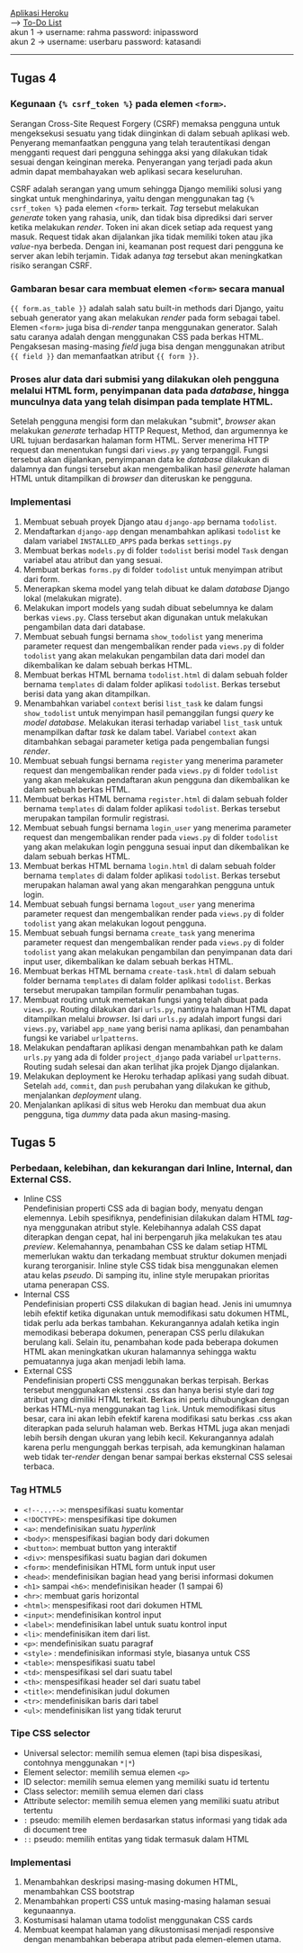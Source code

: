 [Aplikasi Heroku](https://pbp-assignment.herokuapp.com/) <br>
--> [To-Do List](https://pbp-assignment.herokuapp.com/todolist/) <br>
akun 1 -> username: rahma             password: inipassword <br>
akun 2 -> username: userbaru          password: katasandi <br>
 <hr>

## Tugas 4
### Kegunaan `{% csrf_token %}` pada elemen `<form>`.
Serangan Cross-Site Request Forgery (CSRF) memaksa pengguna untuk mengeksekusi sesuatu yang tidak diinginkan di dalam sebuah aplikasi web. Penyerang memanfaatkan pengguna yang telah terautentikasi dengan mengganti request dari pengguna sehingga aksi yang dilakukan tidak sesuai dengan keinginan mereka. Penyerangan yang terjadi pada akun admin dapat membahayakan web aplikasi secara keseluruhan.
 
CSRF adalah serangan yang umum sehingga Django memiliki solusi yang singkat untuk menghindarinya, yaitu dengan menggunakan tag `{% csrf_token %}` pada elemen `<form>` terkait. _Tag_ tersebut melakukan _generate_ token yang rahasia, unik, dan tidak bisa diprediksi dari server ketika melakukan _render_. Token ini akan dicek setiap ada request yang masuk. Request tidak akan dijalankan jika tidak memiliki token atau jika _value_-nya berbeda. Dengan ini, keamanan post request dari pengguna ke server akan lebih terjamin. Tidak adanya _tag_ tersebut akan meningkatkan risiko serangan CSRF.
 
### Gambaran besar cara membuat elemen `<form>` secara manual
`{{ form.as_table }}` adalah salah satu built-in methods dari Django, yaitu sebuah generator yang akan melakukan _render_ pada form sebagai tabel. Elemen `<form>` juga bisa di-_render_ tanpa menggunakan generator. Salah satu caranya adalah dengan menggunakan CSS pada berkas HTML. Pengaksesan masing-masing _field_ juga bisa dengan menggunakan atribut `{{ field }}` dan memanfaatkan atribut `{{ form }}`.

### Proses alur data dari submisi yang dilakukan oleh pengguna melalui HTML form, penyimpanan data pada _database_, hingga munculnya data yang telah disimpan pada template HTML.
Setelah pengguna mengisi form dan melakukan "submit", _browser_ akan melakukan _generate_ terhadap HTTP Request, Method, dan argumennya ke URL tujuan berdasarkan halaman form HTML. Server menerima HTTP request dan menentukan fungsi dari `views.py` yang terpanggil. Fungsi tersebut akan dijalankan, penyimpanan data ke _database_ dilakukan di dalamnya dan fungsi tersebut akan mengembalikan hasil _generate_ halaman HTML untuk ditampilkan di _browser_ dan diteruskan ke pengguna.

### Implementasi
1. Membuat sebuah proyek Django atau `django-app` bernama `todolist`.
2. Mendaftarkan `django-app` dengan menambahkan aplikasi `todolist` ke dalam variabel `INSTALLED_APPS` pada berkas `settings.py`
3. Membuat berkas `models.py` di folder `todolist` berisi model `Task` dengan variabel atau atribut dan yang sesuai.
4. Membuat berkas `forms.py` di folder `todolist` untuk menyimpan atribut dari form.
5. Menerapkan skema model yang telah dibuat ke dalam _database_ Django lokal (melakukan migrate).
6. Melakukan import models yang sudah dibuat sebelumnya ke dalam berkas `views.py`. Class tersebut akan digunakan untuk melakukan pengambilan data dari database. 
7. Membuat sebuah fungsi bernama `show_todolist` yang menerima parameter request dan mengembalikan render pada `views.py` di folder `todolist` yang akan melakukan pengambilan data dari model dan dikembalikan ke dalam sebuah berkas HTML.
8. Membuat berkas HTML bernama `todolist.html` di dalam sebuah folder bernama `templates` di dalam folder aplikasi `todolist`. Berkas tersebut berisi data yang akan ditampilkan.
9. Menambahkan variabel `context` berisi `list_task` ke dalam fungsi `show_todolist` untuk menyimpan hasil pemanggilan fungsi _query_ ke _model database_. Melakukan iterasi terhadap variabel `list_task` untuk menampilkan daftar _task_ ke dalam tabel. Variabel `context` akan ditambahkan sebagai parameter ketiga pada pengembalian fungsi _render_.
10. Membuat sebuah fungsi bernama `register` yang menerima parameter request dan mengembalikan render pada `views.py` di folder `todolist` yang akan melakukan pendaftaran akun pengguna dan dikembalikan ke dalam sebuah berkas HTML.
11. Membuat berkas HTML bernama `register.html` di dalam sebuah folder bernama `templates` di dalam folder aplikasi `todolist`. Berkas tersebut merupakan tampilan formulir registrasi.
12. Membuat sebuah fungsi bernama `login_user` yang menerima parameter request dan mengembalikan render pada `views.py` di folder `todolist` yang akan melakukan login pengguna sesuai input dan dikembalikan ke dalam sebuah berkas HTML.
13. Membuat berkas HTML bernama `login.html` di dalam sebuah folder bernama `templates` di dalam folder aplikasi `todolist`. Berkas tersebut merupakan halaman awal yang akan mengarahkan pengguna untuk login.
14. Membuat sebuah fungsi bernama `logout_user` yang menerima parameter request dan mengembalikan render pada `views.py` di folder `todolist` yang akan melakukan logout pengguna.
15. Membuat sebuah fungsi bernama `create_task` yang menerima parameter request dan mengembalikan render pada `views.py` di folder `todolist` yang akan melakukan pengambilan dan penyimpanan data dari input user, dikembalikan ke dalam sebuah berkas HTML.
16. Membuat berkas HTML bernama `create-task.html` di dalam sebuah folder bernama `templates` di dalam folder aplikasi `todolist`. Berkas tersebut merupakan tampilan formulir penambahan tugas.
17. Membuat routing untuk memetakan fungsi yang telah dibuat pada `views.py`. Routing dilakukan dari `urls.py`, nantinya halaman HTML dapat ditampilkan melalui _browser_. Isi dari `urls.py` adalah import fungsi dari `views.py`, variabel `app_name` yang berisi nama aplikasi, dan penambahan fungsi ke variabel `urlpatterns`.
18. Melakukan pendaftaran aplikasi dengan menambahkan path ke dalam `urls.py` yang ada di folder `project_django` pada variabel `urlpatterns`. Routing sudah selesai dan akan terlihat jika projek Django dijalankan.
19. Melakukan deployment ke Heroku terhadap aplikasi yang sudah dibuat. <br>
Setelah `add`, `commit`, dan `push` perubahan yang dilakukan ke github, menjalankan _deployment_ ulang.
20. Menjalankan aplikasi di situs web Heroku dan membuat dua akun pengguna, tiga _dummy_ data pada akun masing-masing.


## Tugas 5
### Perbedaan, kelebihan, dan kekurangan dari Inline, Internal, dan External CSS.
- Inline CSS <br>
Pendefinisian properti CSS ada di bagian body, menyatu dengan elemennya. Lebih spesifiknya, pendefinisian dilakukan dalam HTML _tag_-nya menggunakan atribut style. Kelebihannya adalah CSS dapat diterapkan dengan cepat, hal ini berpengaruh jika melakukan tes atau _preview_. Kelemahannya, penambahan CSS ke dalam setiap HTML memerlukan waktu dan terkadang membuat struktur dokumen menjadi kurang terorganisir. Inline style CSS tidak bisa menggunakan elemen atau kelas _pseudo_. Di samping itu, inline style merupakan prioritas utama penerapan CSS.
- Internal CSS <br>
Pendefinisian properti CSS dilakukan di bagian head. Jenis ini umumnya lebih efektif ketika digunakan untuk memodifikasi satu dokumen HTML, tidak perlu ada berkas tambahan. Kekurangannya adalah ketika ingin memodikasi beberapa dokumen, penerapan CSS perlu dilakukan berulang kali. Selain itu, penambahan kode pada beberapa dokumen HTML akan meningkatkan ukuran halamannya sehingga waktu pemuatannya juga akan menjadi lebih lama.
- External CSS <br>
Pendefinisian properti CSS menggunakan berkas terpisah. Berkas tersebut menggunakan ekstensi .css dan hanya berisi style dari _tag_ atribut yang dimiliki HTML terkait. Berkas ini perlu dihubungkan dengan berkas HTML-nya menggunakan tag `link`. Untuk memodifikasi situs besar, cara ini akan lebih efektif karena modifikasi satu berkas .css akan diterapkan pada seluruh halaman web. Berkas HTML juga akan menjadi lebih bersih dengan ukuran yang lebih kecil. Kekurangannya adalah karena perlu mengunggah berkas terpisah, ada kemungkinan halaman web tidak ter-_render_ dengan benar sampai berkas eksternal CSS selesai terbaca.

### Tag HTML5
- `<!--...-->`: menspesifikasi suatu komentar
- `<!DOCTYPE>`: menspesifikasi tipe dokumen 
- `<a>`: mendefinisikan suatu _hyperlink_ 
- `<body>`: menspesifikasi bagian body dari dokumen 
- `<button>`: membuat button yang interaktif
- `<div>`: menspesifikasi suatu bagian dari dokumen 
- `<form>`: mendefinisikan HTML form untuk input user
- `<head>`:	mendefinisikan bagian head yang berisi informasi dokumen
- `<h1>` sampai `<h6>`: mendefinisikan header (1 sampai 6)
- `<hr>`: membuat garis horizontal
- `<html>`: menspesifikasi root dari dokumen HTML
- `<input>`: mendefinisikan kontrol input
- `<label>`: mendefinisikan label untuk suatu kontrol input 
- `<li>`: mendefinisikan item dari list.
- `<p>`: mendefinisikan suatu paragraf 
- `<style>` : mendefinisikan informasi style, biasanya untuk CSS
- `<table>`: menspesifikasi suatu tabel
- `<td>`: menspesifikasi sel dari suatu tabel
- `<th>`: menspesifikasi header sel dari suatu tabel
- `<title>`: mendefinisikan judul dokumen
- `<tr>`: mendefinisikan baris dari tabel
- `<ul>`: mendefinisikan list yang tidak terurut

### Tipe CSS selector
- Universal selector: memilih semua elemen (tapi bisa dispesikasi, contohnya menggunakan `*|*`)
- Element selector: memilih semua elemen `<p>`
- ID selector: memilih semua elemen yang memiliki suatu id tertentu
- Class selector: memilih semua elemen dari class
- Attribute selector: memilih semua elemen yang memiliki suatu atribut tertentu
- `:` pseudo: memilih elemen berdasarkan status informasi yang tidak ada di document tree
- `::` pseudo: memilih entitas yang tidak termasuk dalam HTML

### Implementasi
1. Menambahkan deskripsi masing-masing dokumen HTML, menambahkan CSS bootstrap
2. Menambahkan properti CSS untuk masing-masing halaman sesuai kegunaannya.
3. Kostumisasi halaman utama todolist menggunakan CSS cards
4. Membuat keempat halaman yang dikustomisasi menjadi responsive dengan menambahkan beberapa atribut pada elemen-elemen utama.
